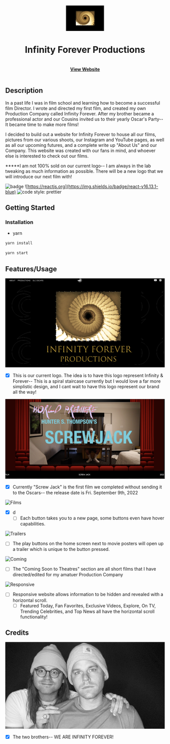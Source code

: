 <!-- PROJECT LOGO -->
<br />
<div align="center">
  
  <a href="https://github.com/Anthony-Cortese/infinity-forever">
    <img src="./images/logo.png" alt="Logo" width="120" height="80">
  </a>

<h1 align="center" size="54px">Infinity Forever Productions</h1>

  <p align="center">
    <br />
    <a href="www.infinityforeverproductions.com"><strong>View Website</strong></a>
    <br />
    <br />
</div>

## Description

In a past life I was in film school and learning how to become a successful film Director. I wrote and directed my first film, and created my own Production Company called Infinity Forever. After my brother became a professional actor and our Cousins invited us to their yearly Oscar's Party-- It became time to make more films!

I decided to build out a website for Infinity Forever to house all our films, pictures from our various shoots, our Instagram and YouTube pages, as well as all our upcoming futures, and a complete write up "About Us" and our Company. This website was created with our fans in mind, and whoever else is interested to check out our films.

**\***I am not 100% sold on our current logo-- I am always in the lab tweaking as much information as possible. There will be a new logo that we will introduce our next film with!

![badge](https://img.shields.io/badge/license-MITLicense-brightorange)
![https://reactjs.org](https://img.shields.io/badge/react-v16.13.1-blue)
![code style: prettier](https://img.shields.io/badge/code_style-prettier-ff69b4.svg?style=flat-square)

## Getting Started

### Installation

- yarn

```sh
yarn install
```

```sh
yarn start
```

## Features/Usage

![Logo](/images/logo1.png)

- [x] This is our current logo. The idea is to have this logo represent Infinity & Forever-- This is a spiral staircase currently but I would love a far more simplistic design, and I cant wait to have this logo represent our brand all the way!

![New](/images/new.png)

- [x] Currently "Screw Jack" is the first film we completed without sending it to the Oscars-- the release date is Fri. September 9th, 2022

![Films](/images/3.png)

- [x] d
  - [ ] Each button takes you to a new page, some buttons even have hover capabilities.

![Trailers](/images/4.png)

- [ ] The play buttons on the home screen next to movie posters will open up a trailer which is unique to the button pressed.

![Coming](/images/5.png)

- [ ] The "Coming Soon to Theatres" section are all short films that I have directed/edited for my amatuer Production Company

![Responsive](/images/6.png)

- [ ] Responsive website allows information to be hidden and revealed with a horizontal scroll.
  - [ ] Featured Today, Fan Favorites, Exclusive Videos, Explore, On TV, Trending Celebrities, and Top News all have the horizontal scroll functionality!

## Credits

![Credits](/images/brothers.png)

- [x] The two brothers-- WE ARE INFINITY FOREVER!
